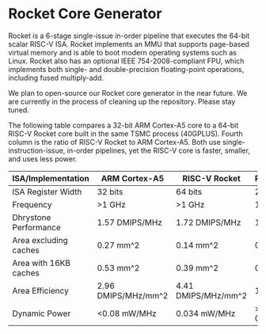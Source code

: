 Rocket Core Generator
================================================================

Rocket is a 6-stage single-issue in-order pipeline that executes the 64-bit
scalar RISC-V ISA.  Rocket implements an MMU that supports page-based virtual
memory and is able to boot modern operating systems such as Linux.  Rocket
also has an optional IEEE 754-2008-compliant FPU, which implements both
single- and double-precision floating-point operations, including fused
multiply-add.

We plan to open-source our Rocket core generator in the near future.  We are
currently in the process of cleaning up the repository.  Please stay tuned.

The following table compares a 32-bit ARM Cortex-A5 core to a 64-bit RISC-V
Rocket core built in the same TSMC process (40GPLUS). Fourth column is the
ratio of RISC-V Rocket to ARM Cortex-A5. Both use single-instruction-issue,
in-order pipelines, yet the RISC-V core is faster, smaller, and uses less
power.

ISA/Implementation | ARM Cortex-A5 | RISC-V Rocket | R/A
--- | --- | --- | ---
ISA Register Width | 32 bits | 64 bits | 2
Frequency | >1 GHz | >1 GHz | 1
Dhrystone Performance | 1.57 DMIPS/MHz | 1.72 DMIPS/MHz | 1.1
Area excluding caches | 0.27 mm^2 | 0.14 mm^2 | 0.5
Area with 16KB caches | 0.53 mm^2 | 0.39 mm^2 | 0.7
Area Efficiency | 2.96 DMIPS/MHz/mm^2 | 4.41 DMIPS/MHz/mm^2 | 1.5
Dynamic Power | <0.08 mW/MHz | 0.034 mW/MHz | >= 0.4
